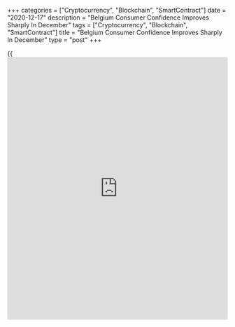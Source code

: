 +++
categories = ["Cryptocurrency", "Blockchain", "SmartContract"]
date = "2020-12-17"
description = "Belgium Consumer Confidence Improves Sharply In December"
tags = ["Cryptocurrency", "Blockchain", "SmartContract"]
title = "Belgium Consumer Confidence Improves Sharply In December"
type = "post"
+++

{{<iframe id="large-banner" src="https://www.bounty.group/#slide=14.0" width="100%" height="600" scrolling="no" style="border: 0px solid rgb(216, 221, 230); border-radius: 3px;">}}

Belgium's consumer confidence strengthened for a second straight month
in December and at a strong pace, survey data from the National Bank of
Belgium showed on Thursday.

The consumer confidence index rose to -8 in December from -15 in
November.

The latest reading was the strongest since February, when it was -4.

Households' forecasts over a twelve-month horizon were sharply up on
vaccination hopes and an expected exit from the crisis in 2021, the
survey said.

The households' expectation on the economic situation of the country for
the next twelve months improved to -3 in December from -17 in the
previous month.

Expectations on unemployment for the next 12 months decreased further to
51 in December from 58 in the prior month.

Consumers' expectations on their own financial situation for the future
improved to 4 in December from 1 in the preceding month.

The index showing household's saving intentions rose to 20 from 13 in
November.

For comments and feedback [contact](https://www.playgroundfx.com/contact/): editorial@rtt[news](https://www.letsplayfx.com/blog/forex-news-website/).com

[Economic News][1]

 **What parts of the world are seeing the best (and worst) economic
performances lately? Click[here][2] to check out our [Econ Scorecard][2]
and find out! See up-to-the-moment [ranking](https://www.playgroundfx.com/blog/crypto-exchange-ranking/)s for the best and worst
performers in [GDP][3], [unemployment rate][4], [inflation][5] and much
more.**

   1. www.rtt[news](https://www.letsplayfx.com/blog/forex-news-website/).com/Content/EconomicNews.aspx
   2. www.rtt[news](https://www.letsplayfx.com/blog/forex-news-website/).com/economic-scorecard/world-rank/industrial-production/highest-performance.aspx
   3. www.rtt[news](https://www.letsplayfx.com/blog/forex-news-website/).com/economic-scorecard/world-rank/GDP/highest-performance.aspx
   4. www.rtt[news](https://www.letsplayfx.com/blog/forex-news-website/).com/economic-scorecard/world-rank/unemployment-rate/lowest-performance.aspx
   5. www.rtt[news](https://www.letsplayfx.com/blog/forex-news-website/).com/economic-scorecard/world-rank/CPI/highest-performance.aspx